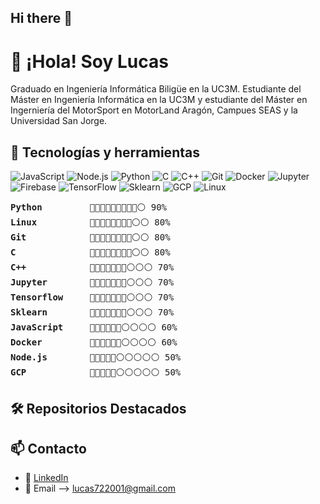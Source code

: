 ## Hi there 👋

# 👋 ¡Hola! Soy Lucas
Graduado en Ingeniería Informática Biligüe en la UC3M. Estudiante del Máster en Ingeniería Informática en la UC3M y estudiante del Máster en Ingerniería del MotorSport en MotorLand Aragón, Campues SEAS y la Universidad San Jorge.

## 🚀 Tecnologías y herramientas
![JavaScript](https://img.shields.io/badge/-JavaScript-black?style=flat-square&logo=javascript)
![Node.js](https://img.shields.io/badge/-Node.js-black?style=flat-square&logo=node.js)
![Python](https://img.shields.io/badge/-React-black?style=flat-square&logo=python)
![C](https://img.shields.io/badge/-C-black?style=flat-square&logo=c)
![C++](https://img.shields.io/badge/-C++-black?style=flat-square&logo=cplusplus)
![Git](https://img.shields.io/badge/-Git-black?style=flat-square&logo=git)
![Docker](https://img.shields.io/badge/-Docker-black?style=flat-square&logo=docker)
![Jupyter](https://img.shields.io/badge/-Jupyter-black?style=flat-square&logo=jupyter)
![Firebase](https://img.shields.io/badge/-Firebase-black?style=flat-square&logo=firebase)
![TensorFlow](https://img.shields.io/badge/-TensorFlow-black?style=flat-square&logo=tensorflow)
![Sklearn](https://img.shields.io/badge/-Scikit%20Learn-black?style=flat-square&logo=scikit-learn)
![GCP](https://img.shields.io/badge/-Google%20Cloud-black?style=flat-square&logo=google-cloud)
![Linux](https://img.shields.io/badge/-Linux-black?style=flat-square&logo=linux)
<!-- Puedes agregar más según lo que uses -->

<pre>
<strong>Python</strong>         🔵🔵🔵🔵🔵🔵🔵🔵🔵⚪ 90%
<strong>Linux</strong>          🔵🔵🔵🔵🔵🔵🔵🔵⚪⚪ 80%
<strong>Git</strong>            🔵🔵🔵🔵🔵🔵🔵🔵⚪⚪ 80%
<strong>C</strong>              🔵🔵🔵🔵🔵🔵🔵🔵⚪⚪ 80%
<strong>C++</strong>            🔵🔵🔵🔵🔵🔵🔵⚪⚪⚪ 70%
<strong>Jupyter</strong>        🔵🔵🔵🔵🔵🔵🔵⚪⚪⚪ 70%
<strong>Tensorflow</strong>     🔵🔵🔵🔵🔵🔵🔵⚪⚪⚪ 70%
<strong>Sklearn</strong>        🔵🔵🔵🔵🔵🔵🔵⚪⚪⚪ 70%
<strong>JavaScript</strong>     🔵🔵🔵🔵🔵🔵⚪⚪⚪⚪ 60%
<strong>Docker</strong>         🔵🔵🔵🔵🔵🔵⚪⚪⚪⚪ 60%
<strong>Node.js</strong>        🔵🔵🔵🔵🔵⚪⚪⚪⚪⚪ 50%
<strong>GCP</strong>            🔵🔵🔵🔵🔵⚪⚪⚪⚪⚪ 50%
</pre>


## 🛠 Repositorios Destacados
<!--
- 🔗 [MiPortfolio](https://github.com/juan-dev/portfolio): Sitio web personal hecho con React y Tailwind.
- 📊 [Dashboard](https://github.com/juan-dev/dashboard-analytics): Panel de estadísticas usando MongoDB y Express.
-->

## 📫 Contacto
- 💼 [LinkedIn](https://es.linkedin.com/in/lucas-gallego-bravo-0a6a47238)
- 📧 Email --> lucas722001@gmail.com

